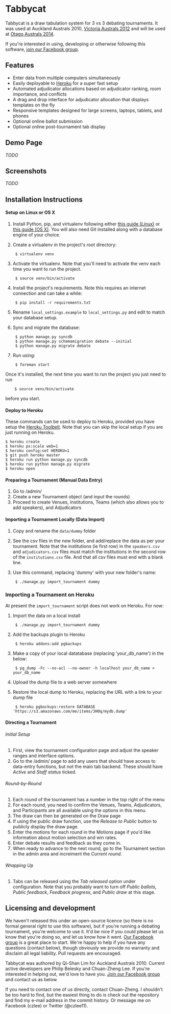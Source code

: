 # Tabbycat

Tabbycat is a draw tabulation system for 3 vs 3 debating tournaments.  It was used at Auckland Australs 2010, [Victoria Australs 2012](http://australs2012.com) and will be used at [Otago Australs 2014](http://australs2014.com).

If you're interested in using, developing or otherwise following this software,
[join our Facebook group](https://www.facebook.com/groups/tabbycat.debate/).

## Features

- Enter data from multiple computers simultaneously
- Easily deployable to [Heroku](https://www.heroku.com) for a super fast setup
- Automated adjudicator allocations based on adjudicator ranking, room importance, and conflicts
- A drag and drop interface for adjudicator allocation that displays templates on the fly
- Responsive templates designed for large screens, laptops, tablets, and phones
- Optional online ballot submission
- Optional online post-tournament tab display

## Demo Page

*TODO*

## Screenshots

*TODO*

## Installation Instructions

#### Setup on Linux or OS X

1. Install Python, pip, and virtualenv following either [this guide (Linux)](http://docs.python-guide.org/en/latest/starting/install/linux/) or [this guide (OS X)](http://docs.python-guide.org/en/latest/starting/install/osx/). You will also need Git installed along with a database engine of your choice.

2. Create a virtualenv in the project's root directory:

        $ virtualenv venv

3. Activate the virtualenv. Note that you'll need to activate the venv each time you want to run the project.

        $ source venv/bin/activate

3. Install the project's requirements. Note this requires an internet connection and can take a while:

        $ pip install -r requirements.txt

4. Rename ```local_settings.example``` to ```local_settings.py```
   and edit to match your database setup.

5. Sync and migrate the database:

        $ python manage.py syncdb
        $ python manage.py schemamigration debate --initial
        $ python manage.py migrate debate

6. Run using:

        $ foreman start

Once it's installed, the next time you want to run the project you just need to run

        $ source venv/bin/activate

before you start.

#### Deploy to Heroku

These commands can be used to deploy to Heroku, provided you have setup the [Heroku Toolbelt](https://devcenter.heroku.com/articles/getting-started-with-python#local-workstation-setup). Note that you can skip the local setup if you are just running on Heroku.

    $ heroku create
    $ heroku ps:scale web=1
    $ heroku config:set HEROKU=1
    $ git push heroku master
    $ heroku run python manage.py syncdb
    $ heroku run python manage.py migrate
    $ heroku open

#### Preparing a Tournament (Manual Data Entry)

1. Go to <your url>/admin/
2. Create a new Tournament object (and input the rounds)
3. Proceed to create Venues, Institutions, Teams (which also allows you to add speakers), and Adjudicators

#### Importing a Tournament Locally (Data Import)

1. Copy and rename the ```data/dummy``` folder
2. See the csv files in the new folder, and add/replace the data as per your tournament. Note that the institutions (ie first row) in the ```speakers.csv``` and ```adjudicators.csv``` files must match the institutions in the second row of the ```institutions.csv``` file. And that all csv files must end with a blank line.
3. Use this command, replacing 'dummy' with your new folder's name:

        $ ./manage.py import_tournament dummy

### Importing a Tournament on Heroku

At present the ```import_tournament``` script does not work on Heroku. For now:

1. Import the data on a local install

        $ ./manage.py import_tournament dummy

2. Add the backups plugin to Heroku

        $ heroku addons:add pgbackups

3. Make a copy of your local datatabase (replacing 'your_db_name') in the below:

        $ pg_dump -Fc --no-acl --no-owner -h localhost your_db_name > your_db_name

4. Upload the dump file to a web server somewhere

5. Restore the local dump to Heroku, replacing the URL with a link to your dump file

        $ heroku pgbackups:restore DATABASE 'https://s3.amazonaws.com/me/items/3H0q/mydb.dump'

#### Directing a Tournament

###### Initial Setup

1. First, view the tournament configuration page and adjust the speaker ranges and interface options.
2. Go to the /admin/ page to add any users that should have access to data-entry functions, but not the main tab backend. These should have *Active* and *Staff status* ticked.

###### Round-by-Round

1. Each round of the tournament has a number in the top right of the menu
2. For each round, you need to confirm the Venues, Teams, Adjudicators, and Participants are all available using the options in this menu.
3. The draw can then be generated on the Draw page
4. If using the public draw function, use the *Release to Public* button to publicly display the draw page.
5. Enter the motions for each round in the Motions page if you'd like information about motion selection and win rates.
6. Enter debate results and feedback as they come in.
7. When ready to advance to the next round, go to the Tournament section in the admin area and increiment the *Current round*.

###### Wrapping Up

1. Tabs can be released using the *Tab released* option under configuration. Note that you probably want to turn off *Public ballots*, *Public feedback*, *Feedback progress*, and *Public draw* at this stage.

## Licensing and development

We haven't released this under an open-source licence (so there is no formal general right to use this software), but if you're running a debating tournament, you're welcome to use it. It'd be nice if you could please let us know that you're doing so, and let us know how it went. [Our Facebook group](https://www.facebook.com/groups/tabbycat.debate/) is a great place to start. We're happy to help if you have any questions (contact below), though obviously we provide no warranty and disclaim all legal liability. Pull requests are encouraged.

Tabbycat was authored by Qi-Shan Lim for Auckland Australs 2010. Current active developers are Philip Belesky and Chuan-Zheng Lee. If you're interested in helping out, we'd love to have you. [Join our Facebook group](https://www.facebook.com/groups/tabbycat.debate/) and contact us as below.

If you need to contact one of us directly, contact Chuan-Zheng. I shouldn't be too hard to find, but the easiest thing to do is check out the repository and find my e-mail address in the commit history. Or message me on Facebook (czlee) or Twitter (@czlee11).



